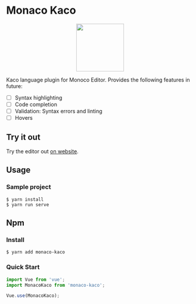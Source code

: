 # Monaco Kaco

<div align=center><img width="128" height="128" src="./kaco.png"/></div>

Kaco language plugin for Monoco Editor. Provides the following features in future:

- [ ] Syntax highlighting
- [ ] Code completion
- [ ] Validation: Syntax errors and linting
- [ ] Hovers

## Try it out

Try the editor out [on website](https://hfutsora.github.io/monaco-kaco/).

## Usage

### Sample project

```shell
$ yarn install
$ yarn run serve
```

## Npm

### Install

```shell
$ yarn add monaco-kaco
```

### Quick Start 

```ts
import Vue from 'vue';
import MonacoKaco from 'monaco-kaco';

Vue.use(MonacoKaco);
```